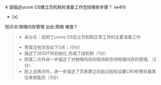 4
请描述ucore OS建立页机制的准备工作包括哪些步骤？ (w4l1)
- [x]

知识点:物理内存管理
出处:网络
难度:1
> + 采分点：说明了ucore OS在让页机制正常工作的主要准备工作
> - 答案没有涉及如下3点；（0分）
> - 描述了对GDT的初始化,完成了段机制（1分）
> - 除第二点外进一步描述了对物理内存的探测和空闲物理内存的管理。（2分）
> - 除上述两点外，进一步描述了页表建立初始过程和设置CR0控寄存器某位来使能页（3分）
